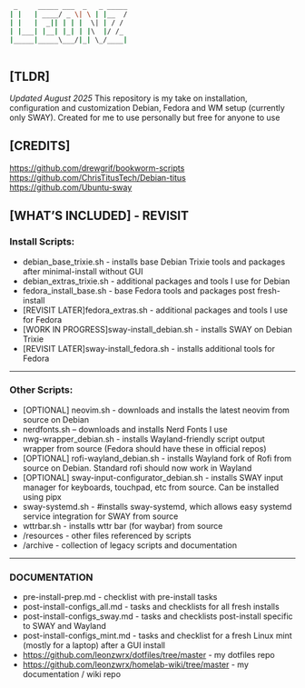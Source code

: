 ```bash
 _     _____ ___  _   _ _____
| |   | ____/ _ \| \ | |__  /
| |   |  _|| | | |  \| | / / 
| |___| |__| |_| | |\  |/ /_ 
|_____|_____\___/|_| \_/____|
                             
```                                                        
## [TLDR]
_Updated August 2025_
This repository is my take on installation, configuration and customization Debian, Fedora and WM setup (currently only SWAY). Created for me to use personally but free for anyone to use

## [CREDITS]

https://github.com/drewgrif/bookworm-scripts  
https://github.com/ChrisTitusTech/Debian-titus  
https://github.com/Ubuntu-sway

## [WHAT’S INCLUDED] - REVISIT

### Install Scripts:

* debian_base_trixie.sh - installs base Debian Trixie tools and packages after minimal-install without GUI
* debian_extras_trixie.sh - additional packages and tools I use for Debian
* fedora_install_base.sh - base Fedora tools and packages post fresh-install
* [REVISIT LATER]fedora_extras.sh - additional packages and tools I use for Fedora
* [WORK IN PROGRESS]sway-install_debian.sh - installs SWAY on Debian Trixie
* [REVISIT LATER]sway-install_fedora.sh - installs additional tools for Fedora 
___

### Other Scripts:
* [OPTIONAL] neovim.sh - downloads and installs the latest neovim from source on Debian
* nerdfonts.sh – downloads and installs Nerd Fonts I use
* nwg-wrapper_debian.sh - installs Wayland-friendly script output wrapper from source (Fedora should have these in official repos)
* [OPTIONAL] rofi-wayland_debian.sh - installs Wayland fork of Rofi from source on Debian. Standard rofi should now work in Wayland
* [OPTIONAL] sway-input-configurator_debian.sh - installs SWAY input manager for keyboards, touchpad, etc from source. Can be installed using pipx
* sway-systemd.sh - #installs sway-systemd, which allows easy systemd service integration for SWAY from source
* wttrbar.sh - installs wttr bar (for waybar) from source
* /resources - other files referenced by scripts
* /archive - collection of legacy scripts and documentation
 ___

### DOCUMENTATION
* pre-install-prep.md - checklist with pre-install tasks
* post-install-configs_all.md - tasks and checklists for all fresh installs
* post-install-configs_sway.md - tasks and checklists post-install specific to SWAY and Wayland
* post-install-configs_mint.md - tasks and checklist for a fresh Linux mint (mostly for a laptop) after a GUI install
* https://github.com/leonzwrx/dotfiles/tree/master - my dotfiles repo 
* https://github.com/leonzwrx/homelab-wiki/tree/master - my documentation / wiki repo
